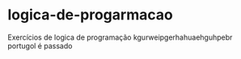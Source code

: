 # logica-de-progarmacao
Exercícios de logica de programação kgurweipgerhahuaehguhpebr
portugol  é passado
